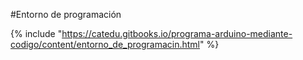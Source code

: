 #Entorno de programación

{% include "https://catedu.gitbooks.io/programa-arduino-mediante-codigo/content/entorno_de_programacin.html" %}